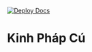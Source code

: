 [![Deploy Docs](https://github.com/maithanhduyan/kinh-phap-cu/actions/workflows/deploy.yml/badge.svg)](https://github.com/maithanhduyan/kinh-phap-cu/actions/workflows/deploy.yml)

# Kinh Pháp Cú
